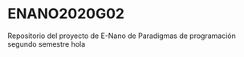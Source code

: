 # ENANO2020G02
Repositorio del proyecto de E-Nano de Paradigmas de programación segundo semestre hola
